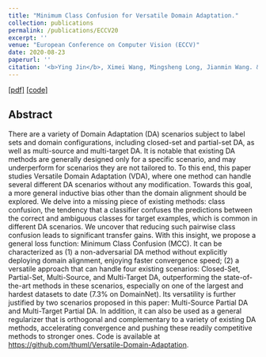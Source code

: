 ```yaml
---
title: "Minimum Class Confusion for Versatile Domain Adaptation."
collection: publications
permalink: /publications/ECCV20
excerpt: ''
venue: "European Conference on Computer Vision (ECCV)"
date: 2020-08-23
paperurl: ''
citation: '<b>Ying Jin</b>, Ximei Wang, Mingsheng Long, Jianmin Wang. &quot;Minimum Class Confusion for Versatile Domain Adaptation&quot;.<i>European Conference on Computer Vision</i> <b>ECCV 2020</b>.'
---
```


[[pdf]](https://www.ecva.net/papers/eccv_2020/papers_ECCV/papers/123660460.pdf)
[[code]](https://github.com/thuml/Versatile-Domain-Adaptation)

## Abstract
There are a variety of Domain Adaptation (DA) scenarios subject to label sets and domain configurations, including closed-set and partial-set DA, as well as multi-source and multi-target DA. It is notable that existing DA methods are generally designed only for a specific scenario, and may underperform for scenarios they are not tailored to. To this end, this paper studies Versatile Domain Adaptation (VDA), where one method can handle several different DA scenarios without any modification. Towards this goal, a more general inductive bias other than the domain alignment should be explored. We delve into a missing piece of existing methods: class confusion, the tendency that a classifier confuses the predictions between the correct and ambiguous classes for target examples, which is common in different DA scenarios. We uncover that reducing such pairwise class confusion leads to significant transfer gains. With this insight, we propose a general loss function: Minimum Class Confusion (MCC). It can be characterized as (1) a non-adversarial DA method without explicitly deploying domain alignment, enjoying faster convergence speed; (2) a versatile approach that can handle four existing scenarios: Closed-Set, Partial-Set, Multi-Source, and Multi-Target DA, outperforming the state-of-the-art methods in these scenarios, especially on one of the largest and hardest datasets to date (7.3% on DomainNet). Its versatility is further justified by two scenarios proposed in this paper: Multi-Source Partial DA and Multi-Target Partial DA. In addition, it can also be used as a general regularizer that is orthogonal and complementary to a variety of existing DA methods, accelerating convergence and pushing these readily competitive methods to stronger ones. Code is available at https://github.com/thuml/Versatile-Domain-Adaptation.